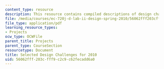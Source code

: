 ```yaml
---
content_type: resource
description: This resource contains compiled descriptions of design challenges.
file: /media/courses/ec-720j-d-lab-ii-design-spring-2010/56062fff203cfff9c2c9c62fecadd6a0_MITEC_720JS10_comp_desc.pdf
file_type: application/pdf
learning_resource_types:
- Projects
ocw_type: OCWFile
parent_title: Projects
parent_type: CourseSection
resourcetype: Document
title: Selected Design Challenges for 2010
uid: 56062fff-203c-fff9-c2c9-c62fecadd6a0
---
```

